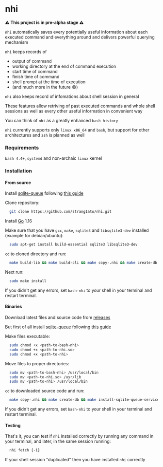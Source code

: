 # nhi

**:warning: This project is in pre-alpha stage :warning:**

`nhi` automatically saves every potentially useful information about each executed command and everything around
and delivers powerful querying mechanism

`nhi` keeps records of
- output of command
- working directory at the end of command execution
- start time of command
- finish time of command
- shell prompt at the time of execution
- (and much more in the future :smile:)

`nhi` also keeps record of infomations about shell session in general

These features allow retriving of past executed commands and whole shell sessions
as well as every other useful information in convenient way

You can think of `nhi` as a greatly enhanced `bash history`

`nhi` currently supports only `linux x86_64` and `bash`, but support for other architectures and `zsh` is planned as well

### Requirements

`bash 4.4+`, `systemd` and non-archaic `linux` kernel

### Installation

#### From source

Install [sqlite-queue](https://github.com/strang1ato/sqlite-queue) following [this guide](https://github.com/strang1ato/sqlite-queue#installation)

Clone repository:
```bash
  git clone https://github.com/strang1ato/nhi.git
```

Install [Go](https://golang.org/) 1.16

Make sure that you have `gcc`, `make`, `sqlite3` and `libsqlite3-dev` installed (example for debian/ubuntu):
```bash
  sudo apt-get install build-essential sqlite3 libsqlite3-dev
```

`cd` to cloned directory and run:
```bash
  make build-lib && make build-cli && make copy-.nhi && make create-db && make install-sqlite-queue-service && make start-sqlite-queue-service
```

Next run:
```bash
  sudo make install
```

If you didn't get any errors, set `bash-nhi` to your shell in your terminal and restart terminal.


#### Binaries

Download latest files and source code from [releases](https://github.com/strang1ato/nhi/releases)

But first of all install [sqlite-queue](https://github.com/strang1ato/sqlite-queue) following [this guide](https://github.com/strang1ato/sqlite-queue#installation)

Make files executable:
```bash
  sudo chmod +x <path-to-bash-nhi>
  sudo chmod +x <path-to-nhi.so>
  sudo chmod +x <path-to-nhi>
```

Move files to proper directories:
```bash
  sudo mv <path-to-bash-nhi> /usr/local/bin
  sudo mv <path-to-nhi.so> /usr/lib
  sudo mv <path-to-nhi> /usr/local/bin
```

`cd` to downloaded source code and run:
```bash
  make copy-.nhi && make create-db && make install-sqlite-queue-service && make start-sqlite-queue-service
```

If you didn't get any errors, set `bash-nhi` to your shell in your terminal and restart terminal.

#### Testing

That's it, you can test if `nhi` installed correctly by running any command in your terminal, and later, in the same session running:
```bash
  nhi fetch {-1}
```
If your shell session "duplicated" then you have installed `nhi` correctly
